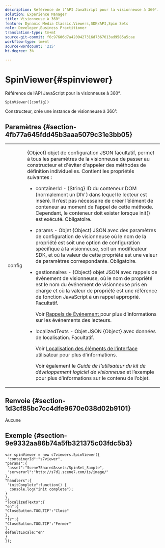 ```yaml
---
description: Référence de l’API JavaScript pour la visionneuse à 360°.
solution: Experience Manager
title: Visionneuse à 360°
feature: Dynamic Media Classic,Viewers,SDK/API,Spin Sets
role: Developer,Business Practitioner
translation-type: tm+mt
source-git-commit: f6c97606d7a4209427316d7367013ad9585a5cae
workflow-type: tm+mt
source-wordcount: '215'
ht-degree: 3%

---
```



# SpinViewer{#spinviewer}

Référence de l’API JavaScript pour la visionneuse à 360°.

`SpinViewer([config])`

Constructeur, crée une instance de visionneuse à 360°.

## Paramètres {#section-4fb77a645fdd45b3aaa5079c31e3bb05}

<table id="table_896DFF34A68A403DB93A6D597461A573"> 
 <tbody> 
  <tr> 
   <td colname="col1"> <p> <span class="codeph"> <span class="varname"> config  </span> </span> </p> </td> 
   <td colname="col2"> <p> <span class="codeph"> {Object} objet de configuration JSON  </span> facultatif, permet à tous les paramètres de la visionneuse de passer au constructeur et d'éviter d'appeler des méthodes de définition individuelles. Contient les propriétés suivantes : </p> <p> 
     <ul id="ul_266C711E8E75471E90C15F39A96A142F"> 
      <li id="li_71857BBD652243A094E936C2C8EA9702"> <p> <span class="codeph"> containerId  </span> -  <span class="codeph"> {String}  </span> ID du conteneur DOM (normalement un  <span class="codeph"> DIV  </span>) dans lequel le lecteur est inséré. Il n’est pas nécessaire de créer l’élément de conteneur au moment de l’appel de cette méthode. Cependant, le conteneur doit exister lorsque <span class="codeph"> init() </span> est exécuté. Obligatoire. </p> </li> 
      <li id="li_3D28979F04274AC9B507B33D4275FC3A"> <p> <span class="codeph"> params  </span> - Objet  <span class="codeph"> {Object}  </span> JSON avec des paramètres de configuration de visionneuse où le nom de la propriété est soit une option de configuration spécifique à la visionneuse, soit un modificateur SDK, et où la valeur de cette propriété est une valeur de paramètres correspondante. Obligatoire. </p> </li> 
      <li id="li_A40AC2167575415FB3383D070E27B9AB"> <p> <span class="codeph"> gestionnaires  </span> -  <span class="codeph"> {Object} objet  </span> JSON avec rappels de événement de visionneuse, où le nom de propriété est le nom du événement de visionneuse pris en charge et où la valeur de propriété est une référence de fonction JavaScript à un rappel approprié. Facultatif. </p> <p>Voir <a href="../../../c-html5-s7-aem-asset-viewers/c-html5-spin-viewer-about/c-html5-spin-viewer-event-callbacks.md#concept-9c553c80eefd422faacf6522c69804bf" format="dita" scope="local"> Rappels de Événement </a> pour plus d’informations sur les événements des lecteurs. </p> </li> 
      <li id="li_643787FB4A424D0AB6B8E12F44C3A9AC"> <p> <span class="codeph"> localizedTexts  </span> - Objet  <span class="codeph"> JSON  </span> {Object} avec données de localisation. Facultatif. </p> <p>Voir <a href="../../../c-html5-s7-aem-asset-viewers/c-html5-spin-viewer-about/c-html5-spin-viewer-localization.md#concept-e35c15c9e82648328806cdc6aa255d98" format="dita" scope="local"> Localisation des éléments de l’interface utilisateur </a> pour plus d’informations. </p> <p>Voir également le <i>Guide de l’utilisateur du kit de développement logiciel de visionneuse</i> et l’exemple pour plus d’informations sur le contenu de l’objet. </p> </li> 
     </ul> </p> </td> 
  </tr> 
 </tbody> 
</table>

## Renvoie {#section-1d3cf85bc7cc4dfe9670e038d02b9101}

Aucune

## Exemple {#section-9e9332aa86b74a5fb321375c03fdc5b3}

```
var spinViewer = new s7viewers.SpinViewer({ 
 "containerId":"s7viewer", 
"params":{ 
 "asset":"Scene7SharedAssets/SpinSet_Sample", 
 "serverurl":"http://s7d1.scene7.com/is/image/" 
}, 
"handlers":{ 
 "initComplete":function() { 
  console.log("init complete"); 
} 
}, 
"localizedTexts":{ 
"en":{ 
"CloseButton.TOOLTIP":"Close" 
}, 
"fr":{ 
"CloseButton.TOOLTIP":"Fermer" 
}, 
defaultLocale:"en" 
} 
});
```

